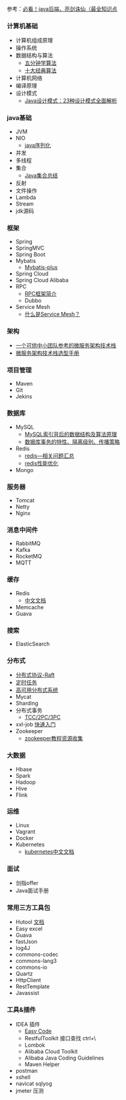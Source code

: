 参考：[必看！java后端，亮剑诛仙（最全知识点](https://mp.weixin.qq.com/s/Cuv0SyjzasDKC0wIQxrgaw)

### 计算机基础
* 计算机组成原理
* 操作系统
* 数据结构与算法
   * [五分钟学算法](https://mp.weixin.qq.com/s/vn3KiV-ez79FmbZ36SX9lg)
   * [十大经典算法](https://mp.weixin.qq.com/s/vn3KiV-ez79FmbZ36SX9lg)
* 计算机网络
* 编译原理
* 设计模式
  * [Java设计模式：23种设计模式全面解析](http://c.biancheng.net/design_pattern/)

### java基础
* JVM
* NIO
    * [java序列化](https://www.cnblogs.com/9dragon/p/10901448.html)
* 并发
* 多线程
* 集合
    * [Java集合总结](https://blog.csdn.net/ThinkWon/article/details/98844796)
* 反射
* 文件操作
* Lambda
* Stream
* jdk源码

### 框架
* Spring
* SpringMVC
* Spring Boot
* Mybatis
    * [Mybatis-plus](https://mp.baomidou.com/guide/)
* Spring Cloud
* Spring Cloud Alibaba
* RPC
   * [RPC框架简介](https://developer.51cto.com/art/201906/597963.htm)
   * Dubbo
* Service Mesh
  * [什么是Service Mesh？](https://mp.weixin.qq.com/s/iSzQgsK4ANoCV0daIHMuNw)
### 架构
* [一个可供中小团队参考的微服务架构技术栈](https://www.infoq.cn/article/china-microservice-technique/?utm_source=tuicool&utm_medium=referral)
* [微服务架构技术栈选型手册](https://www.infoq.cn/article/micro-service-technology-stack/)
### 项目管理
* Maven
* Git
* Jekins
### 数据库
* MySQL
    * [MySQL索引背后的数据结构及算法原理](http://blog.codinglabs.org/articles/theory-of-mysql-index.html)
    * [数据库事务的特性、隔离级别、传播策略](https://www.cnblogs.com/z-sm/p/7245981.html)
* Redis
    * [redis—相关问题汇总](https://blog.csdn.net/hebtu666/article/details/102580321)
    * [redis性能优化](https://mp.weixin.qq.com/s/JVTtowoqsIixiaK8WL7wgQ)
* Mongo

### 服务器	
* Tomcat 
* Netty 
* Nginx

### 消息中间件
* RabbitMQ
* Kafka
* RocketMQ
* MQTT

### 缓存
* Redis
    * [中文文档](http://www.redis.cn/documentation.html)
* Memcache
* Guava

### 搜索
* ElasticSearch

### 分布式
* [分布式协议-Raft](https://mp.weixin.qq.com/s/LDzqS_8xkAIn2pfPhoFLOA)
* [定时任务](https://mp.weixin.qq.com/s/l4vuYpNRjKxQRkRTDhyg2Q)
* [高可用分布式系统](https://mp.weixin.qq.com/s/WOLQg5AbiPUCPhYz2Ixi2Q)
* Mycat
* Sharding
* 分布式事务
  * [TCC/2PC/3PC](https://mp.weixin.qq.com/s/08ixco06hMw99365vDiM0w)
* xxl-job [快速入门](https://www.jianshu.com/p/fa7186bea84b)
* Zookeeper
    * [zookeeper教程资源收集](http://www.cnblogs.com/EasonJim/p/7481825.html)
### 大数据
* Hbase
* Spark
* Hadoop
* Hive
* Flink

### 运维
* Linux
* Vagrant
* Docker
* Kubernetes
  * [kubernetes中文文档](http://docs.kubernetes.org.cn)
  
### 面试
* 剑指offer
* Java面试手册

### 常用三方工具包
* Hutool [文档](https://www.hutool.cn/docs/#/)
* Easy excel
* Guava
* fastJson
* log4J
* commons-codec
* commons-lang3
* commons-io
* Quartz
* HttpClient
* RestTemplate
* Javassist	

### 工具&插件
* IDEA 插件
   * [Easy Code](https://gitee.com/makejava/EasyCode/wikis/pages?)
   * RestfulToolkit 接口查找 ctrl+\
   * Lombok
   * Alibaba Cloud Toolkit
   * Alibaba Java Coding Guidelines
   * Maven Helper
* postman 
* xshell
* navicat sqlyog
* jmeter 压测
    
